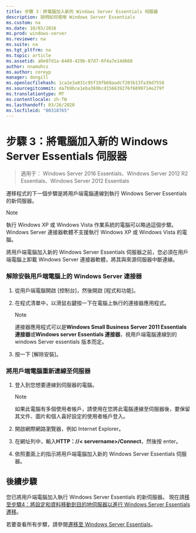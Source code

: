 ```yaml
---
title: 步驟 3：將電腦加入新的 Windows Server Essentials 伺服器
description: 說明如何使用 Windows Server Essentials
ms.custom: na
ms.date: 10/03/2016
ms.prod: windows-server
ms.reviewer: na
ms.suite: na
ms.tgt_pltfrm: na
ms.topic: article
ms.assetid: a0e07d1a-8409-429b-87d7-0f4a7e14d668
author: nnamuhcs
ms.author: coreyp
manager: dongill
ms.openlocfilehash: 1ca1e3a031c95f19fb68aadcf203b13fa39d7558
ms.sourcegitcommit: da7b9bce1eba369bcd156639276f6899714e279f
ms.translationtype: MT
ms.contentlocale: zh-TW
ms.lasthandoff: 03/26/2020
ms.locfileid: "80318765"
---
```

# <a name="step-3-join-computers-to-the-new-windows-server-essentials-server"></a>步驟 3：將電腦加入新的 Windows Server Essentials 伺服器

>適用于： Windows Server 2016 Essentials、Windows Server 2012 R2 Essentials、Windows Server 2012 Essentials

遷移程式的下一個步驟是將用戶端電腦連線到執行 Windows Server Essentials 的新伺服器。  
  
> [!NOTE]
>  執行 Windows XP 或 Windows Vista 作業系統的電腦可以略過這個步驟。 Windows Server 連接器軟體不支援執行 Windows XP 或 Windows Vista 的電腦。  
  
 將用戶端電腦加入新的 Windows Server Essentials 伺服器之前，您必須在用戶端電腦上卸載 Windows Server 連接器軟體，將其與來源伺服器中斷連線。  
  
### <a name="to-uninstall-windows-server-connector-on-a-client-computer"></a>解除安裝用戶端電腦上的 Windows Server 連接器  
  
1.  從用戶端電腦開啟 [控制台]，然後開啟 [程式和功能]。  
  
2.  在程式清單中，以滑鼠右鍵按一下在電腦上執行的連接器應用程式。  
  
    > [!NOTE]
    >  連接器應用程式可以是**Windows Small Business Server 2011 Essentials 連接器**或**Windows server Essentials 連接器**，視用戶端電腦連線到的 windows Server essentials 版本而定。  
  
3.  按一下 [解除安裝]。  
  
### <a name="to-reconnect-a-client-computer-to-the-server"></a>將用戶端電腦重新連線至伺服器  
  
1.  登入到您想要連線到伺服器的電腦。  
  
    > [!NOTE]
    >  如果此電腦有多個使用者帳戶，請使用在您將此電腦連線至伺服器後，要保留其文件、圖片和個人喜好設定的使用者帳戶登入。  
  
2.  開啟網際網路瀏覽器，例如 Internet Explorer。  
  
3.  在網址列中，輸入**HTTP：//< servername\>/Connect**，然後按 enter。  
  
4.  依照畫面上的指示將用戶端電腦加入新的 Windows Server Essentials 伺服器。  
  
## <a name="next-steps"></a>後續步驟  
 您已將用戶端電腦加入執行 Windows Server Essentials 的新伺服器。 現在請[移至步驟4：將設定和資料移動到目的地伺服器以進行 Windows Server Essentials 遷移](Step-4--Move-settings-and-data-to-the-Destination-Server-for-Windows-Server-Essentials-migration.md)。  
  

若要查看所有步驟，請參閱[遷移至 Windows Server Essentials](Migrate-from-Previous-Versions-to-Windows-Server-Essentials-or-Windows-Server-Essentials-Experience.md)。

